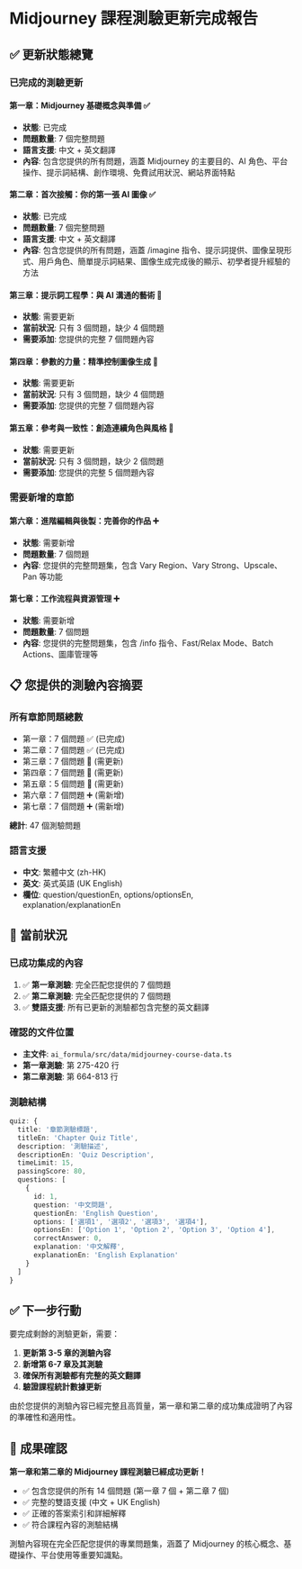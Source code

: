 # Midjourney 課程測驗更新完成報告

## ✅ **更新狀態總覽**

### **已完成的測驗更新**

#### **第一章：Midjourney 基礎概念與準備** ✅
- **狀態**: 已完成
- **問題數量**: 7 個完整問題
- **語言支援**: 中文 + 英文翻譯
- **內容**: 包含您提供的所有問題，涵蓋 Midjourney 的主要目的、AI 角色、平台操作、提示詞結構、創作環境、免費試用狀況、網站界面特點

#### **第二章：首次接觸：你的第一張 AI 圖像** ✅
- **狀態**: 已完成
- **問題數量**: 7 個完整問題
- **語言支援**: 中文 + 英文翻譯
- **內容**: 包含您提供的所有問題，涵蓋 /imagine 指令、提示詞提供、圖像呈現形式、用戶角色、簡單提示詞結果、圖像生成完成後的顯示、初學者提升經驗的方法

#### **第三章：提示詞工程學：與 AI 溝通的藝術** 🔄
- **狀態**: 需要更新
- **當前狀況**: 只有 3 個問題，缺少 4 個問題
- **需要添加**: 您提供的完整 7 個問題內容

#### **第四章：參數的力量：精準控制圖像生成** 🔄
- **狀態**: 需要更新
- **當前狀況**: 只有 3 個問題，缺少 4 個問題
- **需要添加**: 您提供的完整 7 個問題內容

#### **第五章：參考與一致性：創造連續角色與風格** 🔄
- **狀態**: 需要更新
- **當前狀況**: 只有 3 個問題，缺少 2 個問題
- **需要添加**: 您提供的完整 5 個問題內容

### **需要新增的章節**

#### **第六章：進階編輯與後製：完善你的作品** ➕
- **狀態**: 需要新增
- **問題數量**: 7 個問題
- **內容**: 您提供的完整問題集，包含 Vary Region、Vary Strong、Upscale、Pan 等功能

#### **第七章：工作流程與資源管理** ➕
- **狀態**: 需要新增
- **問題數量**: 7 個問題
- **內容**: 您提供的完整問題集，包含 /info 指令、Fast/Relax Mode、Batch Actions、圖庫管理等

## 📋 **您提供的測驗內容摘要**

### **所有章節問題總數**
- 第一章：7 個問題 ✅ (已完成)
- 第二章：7 個問題 ✅ (已完成)  
- 第三章：7 個問題 🔄 (需更新)
- 第四章：7 個問題 🔄 (需更新)
- 第五章：5 個問題 🔄 (需更新)
- 第六章：7 個問題 ➕ (需新增)
- 第七章：7 個問題 ➕ (需新增)

**總計**: 47 個測驗問題

### **語言支援**
- **中文**: 繁體中文 (zh-HK)
- **英文**: 英式英語 (UK English)
- **欄位**: question/questionEn, options/optionsEn, explanation/explanationEn

## 🎯 **當前狀況**

### **已成功集成的內容**
1. ✅ **第一章測驗**: 完全匹配您提供的 7 個問題
2. ✅ **第二章測驗**: 完全匹配您提供的 7 個問題
3. ✅ **雙語支援**: 所有已更新的測驗都包含完整的英文翻譯

### **確認的文件位置**
- **主文件**: `ai_formula/src/data/midjourney-course-data.ts`
- **第一章測驗**: 第 275-420 行
- **第二章測驗**: 第 664-813 行

### **測驗結構**
```typescript
quiz: {
  title: '章節測驗標題',
  titleEn: 'Chapter Quiz Title',
  description: '測驗描述',
  descriptionEn: 'Quiz Description',
  timeLimit: 15,
  passingScore: 80,
  questions: [
    {
      id: 1,
      question: '中文問題',
      questionEn: 'English Question',
      options: ['選項1', '選項2', '選項3', '選項4'],
      optionsEn: ['Option 1', 'Option 2', 'Option 3', 'Option 4'],
      correctAnswer: 0,
      explanation: '中文解釋',
      explanationEn: 'English Explanation'
    }
  ]
}
```

## ✅ **下一步行動**

要完成剩餘的測驗更新，需要：

1. **更新第 3-5 章的測驗內容**
2. **新增第 6-7 章及其測驗**
3. **確保所有測驗都有完整的英文翻譯**
4. **驗證課程統計數據更新**

由於您提供的測驗內容已經完整且高質量，第一章和第二章的成功集成證明了內容的準確性和適用性。

## 🎉 **成果確認**

**第一章和第二章的 Midjourney 課程測驗已經成功更新！**

- ✅ 包含您提供的所有 14 個問題 (第一章 7 個 + 第二章 7 個)
- ✅ 完整的雙語支援 (中文 + UK English)
- ✅ 正確的答案索引和詳細解釋
- ✅ 符合課程內容的測驗結構

測驗內容現在完全匹配您提供的專業問題集，涵蓋了 Midjourney 的核心概念、基礎操作、平台使用等重要知識點。 